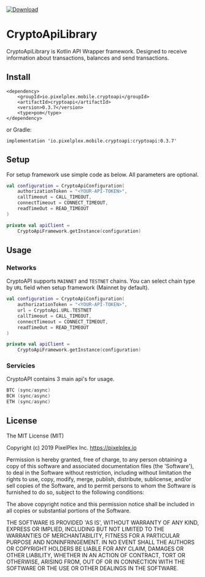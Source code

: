 [ ![Download](https://api.bintray.com/packages/pixelplex/mobile/cryptoapi-stable/images/download.svg) ](https://bintray.com/pixelplex/mobile/cryptoapi-stable/_latestVersion)
# CryptoApiLibrary

CryptoApiLibrary is Kotlin API Wrapper framework. Designed to receive information about transactions, balances and send transactions.

## Install

```
<dependency>
	<groupId>io.pixelplex.mobile.cryptoapi</groupId>
	<artifactId>cryptoapi</artifactId>
	<version>0.3.7</version>
	<type>pom</type>
</dependency>
```

or Gradle:
```
implementation 'io.pixelplex.mobile.cryptoapi:cryptoapi:0.3.7'
```
## Setup

For setup framework use simple code as below. All parameters are optional.
```kotlin
val configuration = CryptoApiConfiguration(
    authorizationToken = "<YOUR-API-TOKEN>",
    callTimeout = CALL_TIMEOUT,
    connectTimeout = CONNECT_TIMEOUT,
    readTimeOut = READ_TIMEOUT
)

private val apiClient =
    CryptoApiFramework.getInstance(configuration)
```

## Usage

### Networks

CryptoAPI supports `MAINNET` and `TESTNET` chains. You can select chain type by `URL` field when setup framework (Mainnet by default).
```kotlin
val configuration = CryptoApiConfiguration(
    authorizationToken = "<YOUR-API-TOKEN>",
    url = CryptoApi.URL.TESTNET
    callTimeout = CALL_TIMEOUT,
    connectTimeout = CONNECT_TIMEOUT,
    readTimeOut = READ_TIMEOUT
)

private val apiClient =
    CryptoApiFramework.getInstance(configuration)
```

### Servicies

CryptoAPI contains 3 main api's for usage.
```kotlin
BTC (sync/async)
BCH (sync/async)
ETH (sync/async)
```

## License

The MIT License (MIT)

Copyright (c) 2019 PixelPlex Inc. <https://pixelplex.io>

Permission is hereby granted, free of charge, to any person obtaining
a copy of this software and associated documentation files (the
'Software'), to deal in the Software without restriction, including
without limitation the rights to use, copy, modify, merge, publish,
distribute, sublicense, and/or sell copies of the Software, and to
permit persons to whom the Software is furnished to do so, subject to
the following conditions:

The above copyright notice and this permission notice shall be
included in all copies or substantial portions of the Software.

THE SOFTWARE IS PROVIDED 'AS IS', WITHOUT WARRANTY OF ANY KIND,
EXPRESS OR IMPLIED, INCLUDING BUT NOT LIMITED TO THE WARRANTIES OF
MERCHANTABILITY, FITNESS FOR A PARTICULAR PURPOSE AND NONINFRINGEMENT.
IN NO EVENT SHALL THE AUTHORS OR COPYRIGHT HOLDERS BE LIABLE FOR ANY
CLAIM, DAMAGES OR OTHER LIABILITY, WHETHER IN AN ACTION OF CONTRACT,
TORT OR OTHERWISE, ARISING FROM, OUT OF OR IN CONNECTION WITH THE
SOFTWARE OR THE USE OR OTHER DEALINGS IN THE SOFTWARE.